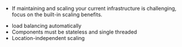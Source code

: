 - If maintaining and scaling your current infrastructure is challenging, focus on the built-in scaling benefits.
* load balancing automatically
* Components must be stateless and single threaded
* Location-independent scaling